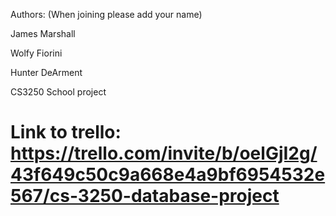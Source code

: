 Authors: (When joining please add your name)

James Marshall

Wolfy Fiorini

Hunter DeArment

CS3250 School project
# Link to trello: https://trello.com/invite/b/oelGjI2g/43f649c50c9a668e4a9bf6954532e567/cs-3250-database-project

